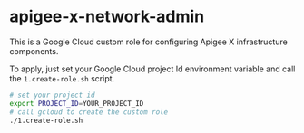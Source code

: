 # apigee-x-network-admin
This is a Google Cloud custom role for configuring Apigee X infrastructure components.

To apply, just set your Google Cloud project Id environment variable and call the `1.create-role.sh` script.

```sh
# set your project id
export PROJECT_ID=YOUR_PROJECT_ID
# call gcloud to create the custom role
./1.create-role.sh
```
